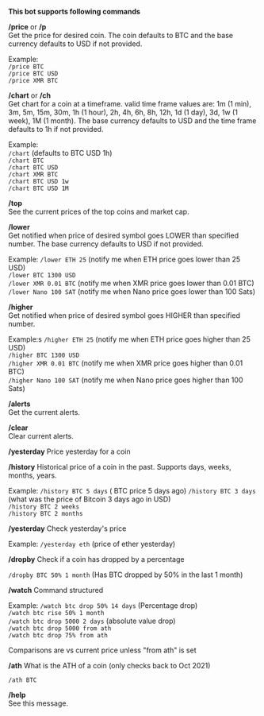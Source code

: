 **This bot supports following commands**

**/price** or **/p**  
Get the price for desired coin. The coin defaults to BTC and the base currency defaults to USD if not provided.  

Example:  
`/price BTC`  
`/price BTC USD`  
`/price XMR BTC`  
    
**/chart** or **/ch**  
Get chart for a coin at a timeframe. valid time frame values are: 1m (1 min), 3m, 5m, 15m, 30m, 1h (1 hour), 2h, 4h, 6h, 8h, 12h, 1d (1 day), 3d, 1w (1 week), 1M (1 month). The base currency defaults to USD and the time frame defaults to 1h if not provided.  

Example:  
`/chart` (defaults to BTC USD 1h)  
`/chart BTC`  
`/chart BTC USD`  
`/chart XMR BTC`  
`/chart BTC USD 1w`  
`/chart BTC USD 1M`

**/top**  
See the current prices of the top coins and market cap.

**/lower**  
Get notified when price of desired symbol goes LOWER than specified number. The base currency defaults to USD if not provided.  

Example:
`/lower ETH 25` (notify me when ETH price goes lower than 25 USD)  
`/lower BTC 1300 USD`  
`/lower XMR 0.01 BTC` (notify me when XMR price goes lower than 0.01 BTC)  
`/lower Nano 100 SAT` (notify me when Nano price goes lower than 100 Sats)  

**/higher**  
Get notified when price of desired symbol goes HIGHER than specified number.

Example:s
`/higher ETH 25` (notify me when ETH price goes higher than 25 USD)  
`/higher BTC 1300 USD`  
`/higher XMR 0.01 BTC` (notify me when XMR price goes higher than 0.01 BTC)  
`/higher Nano 100 SAT` (notify me when Nano price goes higher than 100 Sats)  

**/alerts**  
Get the current alerts.

**/clear**  
Clear current alerts.

**/yesterday**
Price yesterday for a coin

**/history**
Historical price of a coin in the past. Supports days, weeks, months, years.

Example:
`/history BTC 5 days` ( BTC price 5 days ago)
`/history BTC 3 days` (what was the price of Bitcoin 3 days ago in USD)  
`/history BTC 2 weeks`  
`/history BTC 2 months`  

**/yesterday**
Check yesterday's price

Example:
`/yesterday eth` (price of ether yesterday)

**/dropby**
Check if a coin has dropped by a percentage

`/dropby BTC 50% 1 month` (Has BTC dropped by 50% in the last 1 month)


**/watch**
Command structured 

Example:
`/watch btc drop 50% 14 days` (Percentage drop)  
`/watch btc rise 50% 1 month`  
`/watch btc drop 5000 2 days` (absolute value drop)  
`/watch btc drop 5000 from ath`  
`/watch btc drop 75% from ath`  
  
Comparisons are vs current price unless "from ath" is set   

**/ath**
What is the ATH of a coin (only checks back to Oct 2021)

`/ath BTC`


**/help**  
See this message.